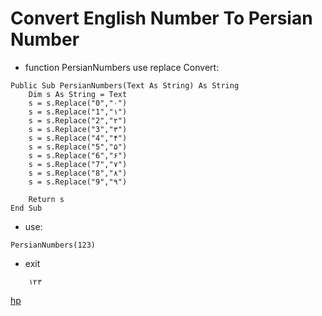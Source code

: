 # Convert English Number To Persian Number

* function PersianNumbers use replace Convert:

```basic4android
Public Sub PersianNumbers(Text As String) As String
    Dim s As String = Text
    s = s.Replace("0","۰")
    s = s.Replace("1","۱")
    s = s.Replace("2","۲")
    s = s.Replace("3","۳")
    s = s.Replace("4","۴")
    s = s.Replace("5","۵")
    s = s.Replace("6","۶")
    s = s.Replace("7","۷")
    s = s.Replace("8","۸")
    s = s.Replace("9","۹")

    Return s
End Sub
```

* use:

```b4a
PersianNumbers(123)
```

* exit

```log
    ۱۲۳
```

[hp](http://hemmatpoor.ir)
